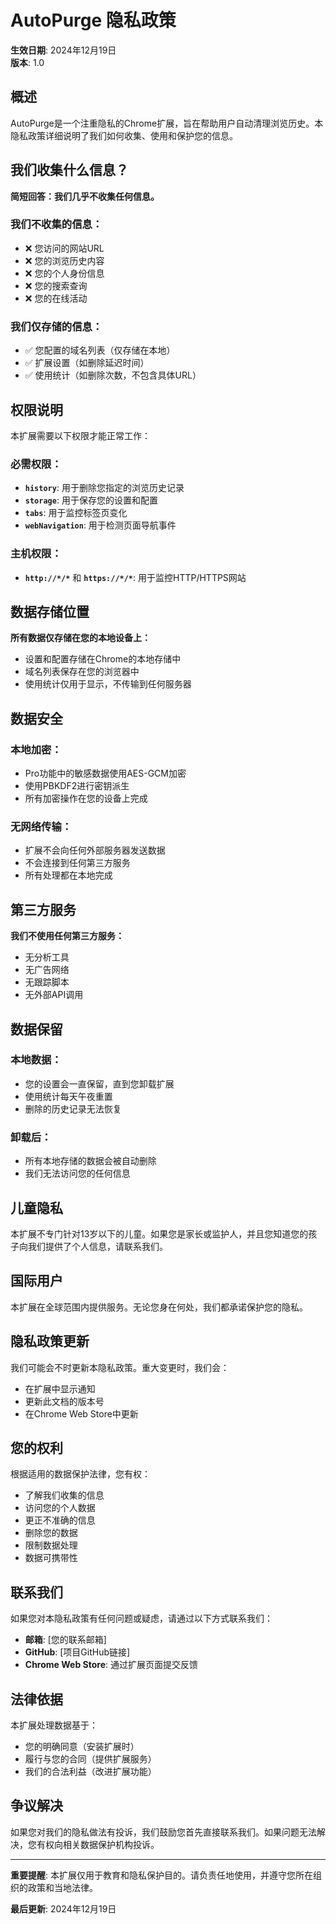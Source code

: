 # AutoPurge 隐私政策

**生效日期**: 2024年12月19日  
**版本**: 1.0

## 概述

AutoPurge是一个注重隐私的Chrome扩展，旨在帮助用户自动清理浏览历史。本隐私政策详细说明了我们如何收集、使用和保护您的信息。

## 我们收集什么信息？

**简短回答：我们几乎不收集任何信息。**

### 我们不收集的信息：
- ❌ 您访问的网站URL
- ❌ 您的浏览历史内容
- ❌ 您的个人身份信息
- ❌ 您的搜索查询
- ❌ 您的在线活动

### 我们仅存储的信息：
- ✅ 您配置的域名列表（仅存储在本地）
- ✅ 扩展设置（如删除延迟时间）
- ✅ 使用统计（如删除次数，不包含具体URL）

## 权限说明

本扩展需要以下权限才能正常工作：

### 必需权限：
- **`history`**: 用于删除您指定的浏览历史记录
- **`storage`**: 用于保存您的设置和配置
- **`tabs`**: 用于监控标签页变化
- **`webNavigation`**: 用于检测页面导航事件

### 主机权限：
- **`http://*/*`** 和 **`https://*/*`**: 用于监控HTTP/HTTPS网站

## 数据存储位置

**所有数据仅存储在您的本地设备上：**

- 设置和配置存储在Chrome的本地存储中
- 域名列表保存在您的浏览器中
- 使用统计仅用于显示，不传输到任何服务器

## 数据安全

### 本地加密：
- Pro功能中的敏感数据使用AES-GCM加密
- 使用PBKDF2进行密钥派生
- 所有加密操作在您的设备上完成

### 无网络传输：
- 扩展不会向任何外部服务器发送数据
- 不会连接到任何第三方服务
- 所有处理都在本地完成

## 第三方服务

**我们不使用任何第三方服务：**
- 无分析工具
- 无广告网络
- 无跟踪脚本
- 无外部API调用

## 数据保留

### 本地数据：
- 您的设置会一直保留，直到您卸载扩展
- 使用统计每天午夜重置
- 删除的历史记录无法恢复

### 卸载后：
- 所有本地存储的数据会被自动删除
- 我们无法访问您的任何信息

## 儿童隐私

本扩展不专门针对13岁以下的儿童。如果您是家长或监护人，并且您知道您的孩子向我们提供了个人信息，请联系我们。

## 国际用户

本扩展在全球范围内提供服务。无论您身在何处，我们都承诺保护您的隐私。

## 隐私政策更新

我们可能会不时更新本隐私政策。重大变更时，我们会：
- 在扩展中显示通知
- 更新此文档的版本号
- 在Chrome Web Store中更新

## 您的权利

根据适用的数据保护法律，您有权：
- 了解我们收集的信息
- 访问您的个人数据
- 更正不准确的信息
- 删除您的数据
- 限制数据处理
- 数据可携带性

## 联系我们

如果您对本隐私政策有任何问题或疑虑，请通过以下方式联系我们：

- **邮箱**: [您的联系邮箱]
- **GitHub**: [项目GitHub链接]
- **Chrome Web Store**: 通过扩展页面提交反馈

## 法律依据

本扩展处理数据基于：
- 您的明确同意（安装扩展时）
- 履行与您的合同（提供扩展服务）
- 我们的合法利益（改进扩展功能）

## 争议解决

如果您对我们的隐私做法有投诉，我们鼓励您首先直接联系我们。如果问题无法解决，您有权向相关数据保护机构投诉。

---

**重要提醒**: 本扩展仅用于教育和隐私保护目的。请负责任地使用，并遵守您所在组织的政策和当地法律。

**最后更新**: 2024年12月19日

